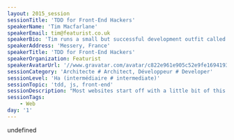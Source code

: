 ```yaml
---
layout: 2015_session
sessionTitle: 'TDD for Front-End Hackers'
speakerName: 'Tim Macfarlane'
speakerEmail: tim@featurist.co.uk
speakerBio: 'Tim runs a small but successful development outfit called Featurist. He has spent many many hours behind a keyboard punching in characters that resemble Vim shortcuts and tiny bits of JavaScript. He has also sworn at his laptop a lot. He still doesn''t understand how to get to the "agile board" in Jira. Fortunately he does know about functional programming, overflow: hidden and when not to use Docker. He''s not good enough (yet) to tell a good abstraction from a bad one, but he does know how to write automated tests for JavaScript applications!!!!'
speakerAddress: 'Messery, France'
speakerTitle: 'TDD for Front-End Hackers'
speakerOrganization: Featurist
speakerAvatarUrl: '//www.gravatar.com/avatar/c822e961e905c52e9fe1694193ede342?size=200&default=mm'
sessionCategory: 'Architecte # Architect, Développeur # Developer'
sessionLevel: 'Ha (intermédiaire # intermediate)'
sessionTopic: 'tdd, js, front-end'
sessionDescription: "Most websites start off with a little bit of this in them:\n\n    $(\"a.register\").on(\"click\", function(e){\n        $(\"#signup\").fadeToggle(750, \"linear\");\n    });\n\nBut that usually grows into something unmentionable, and with bugs. In this session I'll show you how you can write automated tests for browser applications that run very quickly and very reliably in multiple browsers at once, whatever framework you use. And that means you can turn horrible JavaScript into beautiful JavaScript.\n\nWe'll be using JavaScript, Karma and magic. Lots of DOM elements will be harmed in this presentation.\n"
sessionTags:
    - Web
day: '1'
---
```


undefined
